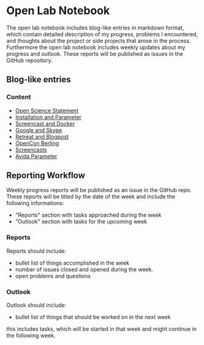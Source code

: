 # Open Lab Notebook

The open lab notebook includes blog-like entries in markdown format, which contain detailed description of my progress, problems I encountered, and thoughts about the project or side projects that arose in the process. Furthermore the open lab notebook includes weekly updates about my progress and outlook. These reports will be published as issues in the GitHub repository.

## Blog-like entries

### Content

* [Open Science Statement](https://github.com/schmelling/clock_evo/blob/master/open_notebook/2016-10-14-open-science-statement.md)
* [Installation and Parameter](https://github.com/schmelling/clock_evo/blob/master/open_notebook/2016-10-21-installation%2Bparameter.md)
* [Screencast and Docker](https://github.com/schmelling/clock_evo/blob/master/open_notebook/2016-10-28-screencast%2Bdocker.md)
* [Google and Skype](https://github.com/schmelling/clock_evo/blob/master/open_notebook/2016-11-04-google%2Bskype.md)
* [Retreat and Blogpost](https://github.com/schmelling/clock_evo/blob/master/open_notebook/2016-11-11-retreat%2Bblogpost.md)
* [OpenCon Berling](https://github.com/schmelling/clock_evo/blob/master/open_notebook/2016-11-25-opencon-berlin-wrap-up.md)
* [Screencasts](https://github.com/schmelling/clock_evo/blob/master/open_notebook/2016-12-09-screencasts.md)
* [Avida Parameter](https://github.com/schmelling/clock_evo/blob/master/open_notebook/2017-01-27-avida-parameter.md)

## Reporting Workflow

Weekly progress reports will be published as an issue in the GitHub repo. These reports will be titled by the date of the week and include the following informations:

* "Reports" section with tasks approached during the week
* "Outlook" section with tasks for the upcoming week

### Reports

Reports should include:

* bullet list of things accomplished in the week
* number of issues closed and opened during the week.
* open problems and questions

### Outlook

Outlook should include:

* bullet list of things that should be worked on in the next week

this includes tasks, which will be started in that week and might continue in the following week.
